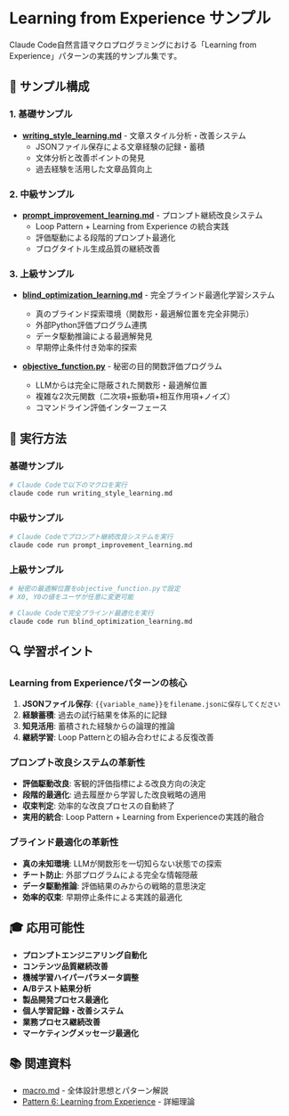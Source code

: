 # Learning from Experience サンプル

Claude Code自然言語マクロプログラミングにおける「Learning from Experience」パターンの実践的サンプル集です。

## 🎯 サンプル構成

### 1. 基礎サンプル
- **[writing_style_learning.md](./writing_style_learning.md)** - 文章スタイル分析・改善システム
  - JSONファイル保存による文章経験の記録・蓄積
  - 文体分析と改善ポイントの発見
  - 過去経験を活用した文章品質向上

### 2. 中級サンプル
- **[prompt_improvement_learning.md](./prompt_improvement_learning.md)** - プロンプト継続改良システム
  - Loop Pattern + Learning from Experience の統合実践
  - 評価駆動による段階的プロンプト最適化
  - ブログタイトル生成品質の継続改善

### 3. 上級サンプル  
- **[blind_optimization_learning.md](./blind_optimization_learning.md)** - 完全ブラインド最適化学習システム
  - 真のブラインド探索環境（関数形・最適解位置を完全非開示）
  - 外部Python評価プログラム連携
  - データ駆動推論による最適解発見
  - 早期停止条件付き効率的探索

- **[objective_function.py](./objective_function.py)** - 秘密の目的関数評価プログラム
  - LLMからは完全に隠蔽された関数形・最適解位置
  - 複雑な2次元関数（二次項+振動項+相互作用項+ノイズ）
  - コマンドライン評価インターフェース

## 🚀 実行方法

### 基礎サンプル
```bash
# Claude Codeで以下のマクロを実行
claude code run writing_style_learning.md
```

### 中級サンプル
```bash
# Claude Codeでプロンプト継続改良システムを実行
claude code run prompt_improvement_learning.md
```

### 上級サンプル
```bash
# 秘密の最適解位置をobjective_function.pyで設定
# X0, Y0の値をユーザが任意に変更可能

# Claude Codeで完全ブラインド最適化を実行
claude code run blind_optimization_learning.md
```

## 🔍 学習ポイント

### Learning from Experienceパターンの核心
1. **JSONファイル保存**: `{{variable_name}}をfilename.jsonに保存してください`
2. **経験蓄積**: 過去の試行結果を体系的に記録
3. **知見活用**: 蓄積された経験からの論理的推論
4. **継続学習**: Loop Patternとの組み合わせによる反復改善

### プロンプト改良システムの革新性
- **評価駆動改良**: 客観的評価指標による改良方向の決定
- **段階的最適化**: 過去履歴から学習した改良戦略の適用
- **収束判定**: 効率的な改良プロセスの自動終了
- **実用的統合**: Loop Pattern + Learning from Experienceの実践的融合

### ブラインド最適化の革新性
- **真の未知環境**: LLMが関数形を一切知らない状態での探索
- **チート防止**: 外部プログラムによる完全な情報隠蔽
- **データ駆動推論**: 評価結果のみからの戦略的意思決定
- **効率的収束**: 早期停止条件による実践的最適化

## 🎓 応用可能性

- **プロンプトエンジニアリング自動化**
- **コンテンツ品質継続改善**
- **機械学習ハイパーパラメータ調整**
- **A/Bテスト結果分析**
- **製品開発プロセス最適化**
- **個人学習記録・改善システム**
- **業務プロセス継続改善**
- **マーケティングメッセージ最適化**

## 📚 関連資料

- [macro.md](../../macro.md) - 全体設計思想とパターン解説
- [Pattern 6: Learning from Experience](../../macro.md#pattern-6-learning-from-experience) - 詳細理論